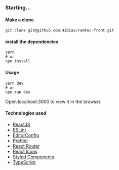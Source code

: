 ### Starting...
#### Make a clone
```
git clone git@github.com:42Dias/romtec-front.git
```
#### install the dependencies
```
yarn
# or
npm install
```
#### Usage
```
yarn dev
# or
npm run dev
```
Open localhost:3000 to view it in the browser.

#### Technologies used
* [ReactJS](https://reactjs.org)
* [ESLint](https://eslint.org)
* [EditorConfig](https://editorconfig.org)
* [Prettier](https://prettier.io)
* [React Router](https://reactrouter.com)
* [React Icons](https://react-icons.github.io/react-icons)
* [Styled Components](https://styled-components.com)
* [TypeScript](https://www.typescriptlang.org/)
